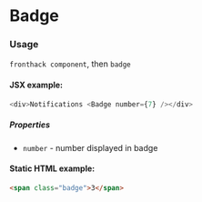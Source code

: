# Badge

### Usage

`fronthack component`, then `badge`

#### JSX example:

```js
<div>Notifications <Badge number={7} /></div>
```

##### Properties

* `number` - number displayed in badge


#### Static HTML example:

```html
<span class="badge">3</span>
```